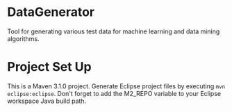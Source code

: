DataGenerator
=============

Tool for generating various test data for machine learning and data mining algorithms.

Project Set Up
==============

This is a Maven 3.1.0 project. Generate Eclipse project files by executing `mvn eclipse:eclipse`. Don't forget to add the M2\_REPO variable to your Eclipse workspace Java build path.
